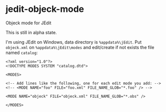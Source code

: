 # jedit-objeck-mode
Objeck mode for JEdit

This is still in alpha state.

I'm using JEdit on Windows, data directory is `%appdata%\jEdit`. Put `objeck.xml` on `%appdata%\jEdit\modes` and edit/create if not exists the file named `catalog`:

```
<?xml version="1.0"?>
<!DOCTYPE MODES SYSTEM "catalog.dtd">

<MODES>

<!-- Add lines like the following, one for each edit mode you add: -->
<!-- <MODE NAME="foo" FILE="foo.xml" FILE_NAME_GLOB="*.foo" /> -->

<MODE NAME="objeck" FILE="objeck.xml" FILE_NAME_GLOB="*.obs" />

</MODES>
```
